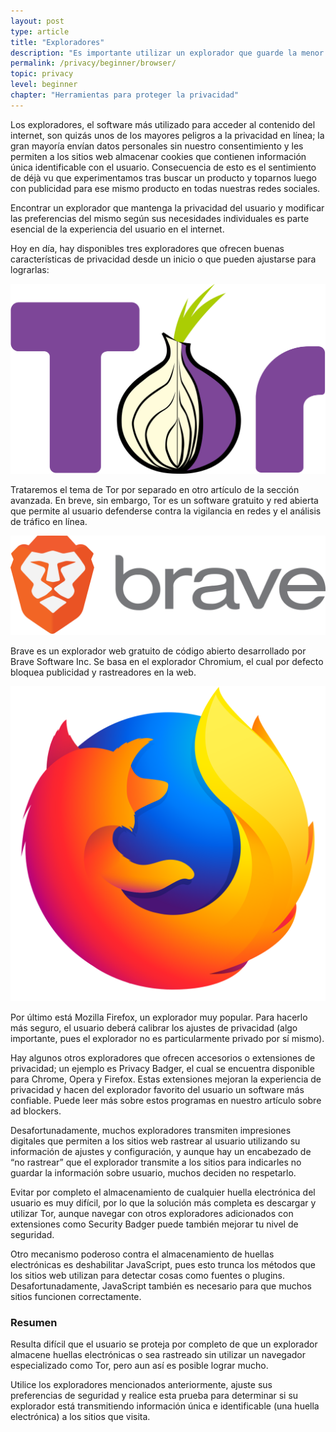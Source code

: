 ```yaml
---
layout: post
type: article
title: "Exploradores"
description: "Es importante utilizar un explorador que guarde la menor cantidad de información posible. Este artículo presenta algunas sugerencias."
permalink: /privacy/beginner/browser/
topic: privacy
level: beginner
chapter: "Herramientas para proteger la privacidad"
---
```


Los exploradores, el software más utilizado para acceder al contenido del internet, son quizás unos de los mayores peligros a la privacidad en línea; la gran mayoría envían datos personales sin nuestro consentimiento y les permiten a los sitios web almacenar cookies que contienen información única identificable con el usuario. Consecuencia de esto es el sentimiento de déjà vu que experimentamos tras buscar un producto y toparnos luego con publicidad para ese mismo producto en todas nuestras redes sociales. 

Encontrar un explorador que mantenga la privacidad del usuario y modificar las preferencias del mismo según sus necesidades individuales es parte esencial de la experiencia del usuario en el internet. 

Hoy en día, hay disponibles tres exploradores que ofrecen buenas características de privacidad desde un inicio o que pueden ajustarse para lograrlas:


<div class="row mt-4">
    <div class="col-md-2">
        <img src="/assets/post_files/privacy/beginner/browser/Tor-logo.png" alt="Tor" />
    </div>
    <div class="col-md-10">
        <p>
            Trataremos el tema de Tor por separado en otro artículo de la sección avanzada. En breve, sin embargo, Tor es un software gratuito y red abierta que permite al usuario defenderse contra la vigilancia en redes y el análisis de tráfico en línea.
        </p>
    </div>
</div>

<div class="row mt-4">
    <div class="col-md-2">
        <img src="/assets/post_files/privacy/beginner/browser/Brave_logo.png" alt="Brave" />
    </div>
    <div class="col-md-10">
        <p>
            Brave es un explorador web gratuito de código abierto desarrollado por Brave Software Inc. Se basa en el explorador Chromium, el cual por defecto bloquea publicidad y rastreadores en la web.
        </p>
    </div>
</div>

<div class="row mt-4 mb-5">
    <div class="col-md-2">
        <img src="/assets/post_files/privacy/beginner/browser/Firefox_Logo.png" alt="Firefox" />
    </div>
    <div class="col-md-10">
        <p>
            Por último está Mozilla Firefox, un explorador muy popular. Para hacerlo más seguro, el usuario deberá calibrar los ajustes de privacidad (algo importante, pues el explorador no es particularmente privado por sí mismo).
        </p>
    </div>
</div>


Hay algunos otros exploradores que ofrecen accesorios o extensiones de privacidad; un ejemplo es Privacy Badger, el cual se encuentra disponible para Chrome, Opera y Firefox. Estas extensiones mejoran la experiencia de privacidad y hacen del explorador favorito del usuario un software más confiable. Puede leer más sobre estos programas en nuestro artículo sobre ad blockers.

Desafortunadamente, muchos exploradores transmiten impresiones digitales que permiten a los sitios web rastrear al usuario utilizando su información de ajustes y configuración, y aunque hay un encabezado de “no rastrear” que el explorador transmite a los sitios para indicarles no guardar la información sobre usuario, muchos deciden no respetarlo.

Evitar por completo el almacenamiento de cualquier huella electrónica del usuario es muy difícil, por lo que la solución más completa es descargar y utilizar Tor, aunque navegar con otros exploradores adicionados con extensiones como Security Badger puede también mejorar tu nivel de seguridad.

Otro mecanismo poderoso contra el almacenamiento de huellas electrónicas es deshabilitar JavaScript, pues esto trunca los métodos que los sitios web utilizan para detectar cosas como fuentes o plugins. Desafortunadamente, JavaScript también es necesario para que muchos sitios funcionen correctamente.

### Resumen

Resulta difícil que el usuario se proteja por completo de que un explorador almacene huellas electrónicas o sea rastreado sin utilizar un navegador especializado como Tor, pero aun así es posible lograr mucho.

Utilice los exploradores mencionados anteriormente, ajuste sus preferencias de seguridad y realice esta prueba para determinar si su explorador está transmitiendo información única e identificable (una huella electrónica) a los sitios que visita.
